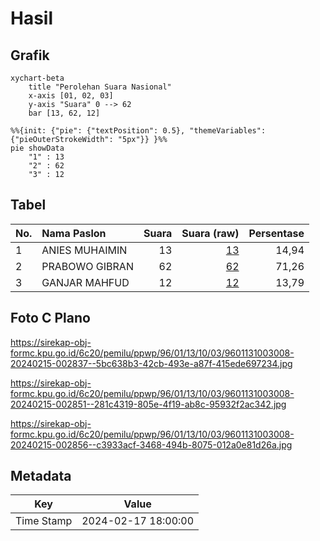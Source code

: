 # Hasil

## Grafik

```mermaid
xychart-beta
    title "Perolehan Suara Nasional"
    x-axis [01, 02, 03]
    y-axis "Suara" 0 --> 62
    bar [13, 62, 12]
```

```mermaid
%%{init: {"pie": {"textPosition": 0.5}, "themeVariables": {"pieOuterStrokeWidth": "5px"}} }%%
pie showData
    "1" : 13
    "2" : 62
    "3" : 12
```

## Tabel

| No. | Nama Paslon    | Suara | Suara (raw) | Persentase |
|:--- |:-------------- | -----:| -----------:| ----------:|
| 1   | ANIES MUHAIMIN | 13    | [13][p-1]   | 14,94      |
| 2   | PRABOWO GIBRAN | 62    | [62][p-2]   | 71,26      |
| 3   | GANJAR MAHFUD  | 12    | [12][p-3]   | 13,79      |


[p-1]: https://github.com/gigit-pemilu/pemilu-2024/blob/main/pilpres/hitung-suara/sub/96-papua-barat-daya/sub/01-sorong/sub/13-mayamuk/sub/1003-makotyamsa/sub/008-tps/sub/paslon-1.txt
[p-2]: https://github.com/gigit-pemilu/pemilu-2024/blob/main/pilpres/hitung-suara/sub/96-papua-barat-daya/sub/01-sorong/sub/13-mayamuk/sub/1003-makotyamsa/sub/008-tps/sub/paslon-2.txt
[p-3]: https://github.com/gigit-pemilu/pemilu-2024/blob/main/pilpres/hitung-suara/sub/96-papua-barat-daya/sub/01-sorong/sub/13-mayamuk/sub/1003-makotyamsa/sub/008-tps/sub/paslon-3.txt

## Foto C Plano

https://sirekap-obj-formc.kpu.go.id/6c20/pemilu/ppwp/96/01/13/10/03/9601131003008-20240215-002837--5bc638b3-42cb-493e-a87f-415ede697234.jpg

https://sirekap-obj-formc.kpu.go.id/6c20/pemilu/ppwp/96/01/13/10/03/9601131003008-20240215-002851--281c4319-805e-4f19-ab8c-95932f2ac342.jpg

https://sirekap-obj-formc.kpu.go.id/6c20/pemilu/ppwp/96/01/13/10/03/9601131003008-20240215-002856--c3933acf-3468-494b-8075-012a0e81d26a.jpg


## Metadata

| Key        | Value               |
| ---------- | ------------------- |
| Time Stamp | 2024-02-17 18:00:00 |



